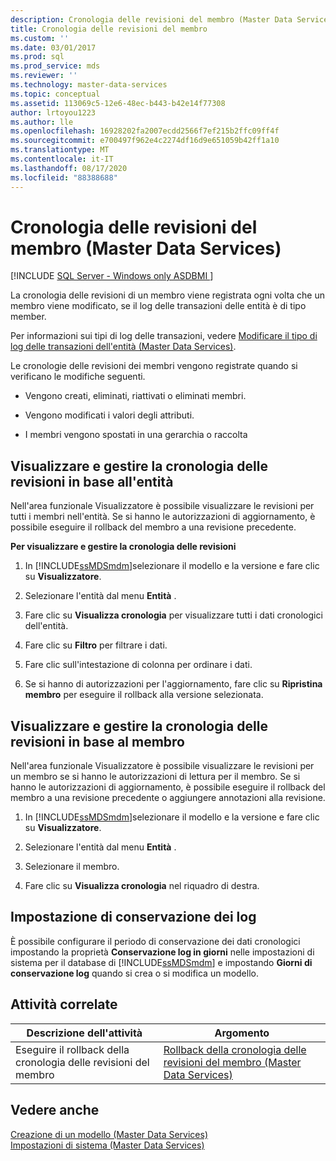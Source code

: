 ```yaml
---
description: Cronologia delle revisioni del membro (Master Data Services)
title: Cronologia delle revisioni del membro
ms.custom: ''
ms.date: 03/01/2017
ms.prod: sql
ms.prod_service: mds
ms.reviewer: ''
ms.technology: master-data-services
ms.topic: conceptual
ms.assetid: 113069c5-12e6-48ec-b443-b42e14f77308
author: lrtoyou1223
ms.author: lle
ms.openlocfilehash: 16928202fa2007ecdd2566f7ef215b2ffc09ff4f
ms.sourcegitcommit: e700497f962e4c2274df16d9e651059b42ff1a10
ms.translationtype: MT
ms.contentlocale: it-IT
ms.lasthandoff: 08/17/2020
ms.locfileid: "88388688"
---
```

# <a name="member-revision-history-master-data-services"></a>Cronologia delle revisioni del membro (Master Data Services)

[!INCLUDE [SQL Server - Windows only ASDBMI  ](../includes/applies-to-version/sql-windows-only-asdbmi.md)]

  La cronologia delle revisioni di un membro viene registrata ogni volta che un membro viene modificato, se il log delle transazioni delle entità è di tipo member.  
  
 Per informazioni sui tipi di log delle transazioni, vedere [Modificare il tipo di log delle transazioni dell'entità &#40;Master Data Services&#41;](../master-data-services/change-the-entity-transaction-log-type-master-data-services.md).  
  
 Le cronologie delle revisioni dei membri vengono registrate quando si verificano le modifiche seguenti.  
  
-   Vengono creati, eliminati, riattivati o eliminati membri.  
  
-   Vengono modificati i valori degli attributi.  
  
-   I membri vengono spostati in una gerarchia o raccolta  
  
## <a name="view-and-manage-revision-history-by-entity"></a>Visualizzare e gestire la cronologia delle revisioni in base all'entità  
 Nell'area funzionale Visualizzatore è possibile visualizzare le revisioni per tutti i membri nell'entità. Se si hanno le autorizzazioni di aggiornamento, è possibile eseguire il rollback del membro a una revisione precedente.  
  
 **Per visualizzare e gestire la cronologia delle revisioni**  
  
1.  In [!INCLUDE[ssMDSmdm](../includes/ssmdsmdm-md.md)]selezionare il modello e la versione e fare clic su **Visualizzatore**.  
  
2.  Selezionare l'entità dal menu **Entità** .  
  
3.  Fare clic su **Visualizza cronologia** per visualizzare tutti i dati cronologici dell'entità.  
  
4.  Fare clic su **Filtro** per filtrare i dati.  
  
5.  Fare clic sull'intestazione di colonna per ordinare i dati.  
  
6.  Se si hanno di autorizzazioni per l'aggiornamento, fare clic su **Ripristina membro** per eseguire il rollback alla versione selezionata.  
  
## <a name="view-and-manage-revision-history-by-member"></a>Visualizzare e gestire la cronologia delle revisioni in base al membro  
 Nell'area funzionale Visualizzatore è possibile visualizzare le revisioni per un membro se si hanno le autorizzazioni di lettura per il membro. Se si hanno le autorizzazioni di aggiornamento, è possibile eseguire il rollback del membro a una revisione precedente o aggiungere annotazioni alla revisione.  
  
1.  In [!INCLUDE[ssMDSmdm](../includes/ssmdsmdm-md.md)]selezionare il modello e la versione e fare clic su **Visualizzatore**.  
  
2.  Selezionare l'entità dal menu **Entità** .  
  
3.  Selezionare il membro.  
  
4.  Fare clic su **Visualizza cronologia** nel riquadro di destra.  
  
## <a name="log-retention-setting"></a>Impostazione di conservazione dei log  
 È possibile configurare il periodo di conservazione dei dati cronologici impostando la proprietà **Conservazione log in giorni** nelle impostazioni di sistema per il database di [!INCLUDE[ssMDSmdm](../includes/ssmdsmdm-md.md)] e impostando **Giorni di conservazione log** quando si crea o si modifica un modello.  
  
## <a name="related-task"></a>Attività correlate  
  
|Descrizione dell'attività|Argomento|  
|----------------------|-----------|  
|Eseguire il rollback della cronologia delle revisioni del membro|[Rollback della cronologia delle revisioni del membro &#40;Master Data Services&#41;](../master-data-services/rollback-member-revision-history-master-data-services.md)|  
  
## <a name="see-also"></a>Vedere anche  
 [Creazione di un modello &#40;Master Data Services&#41;](../master-data-services/create-a-model-master-data-services.md)   
 [Impostazioni di sistema &#40;Master Data Services&#41;](../master-data-services/system-settings-master-data-services.md)  
  
  
